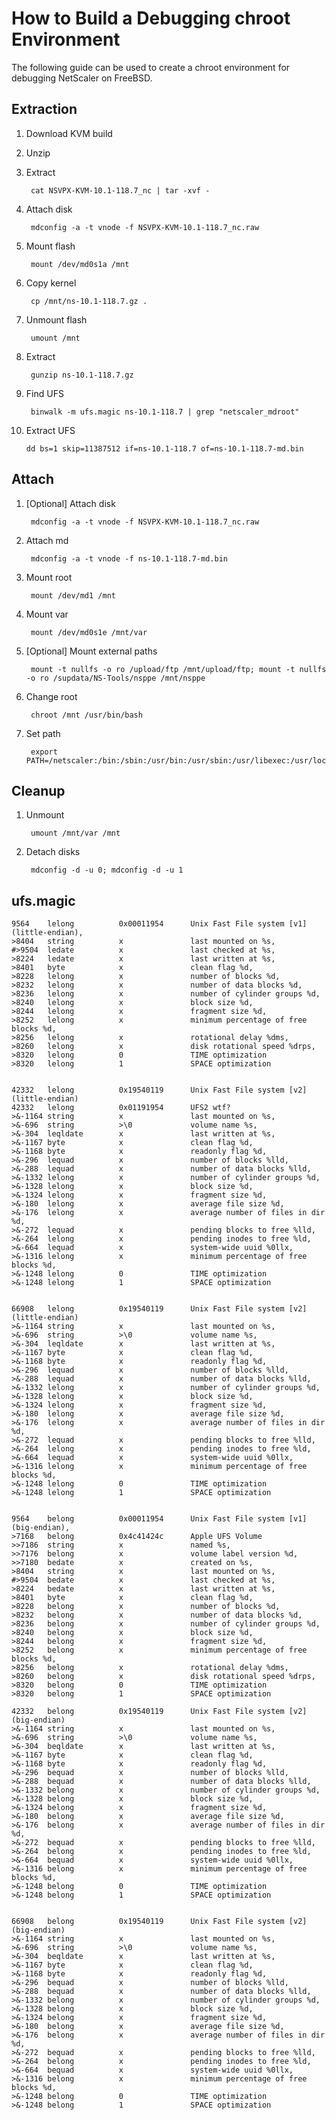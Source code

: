 # How to Build a Debugging chroot Environment

The following guide can be used to create a chroot environment for debugging NetScaler on FreeBSD.

## Extraction

1. Download KVM build

2. Unzip

3. Extract

		cat NSVPX-KVM-10.1-118.7_nc | tar -xvf -

4. Attach disk

		mdconfig -a -t vnode -f NSVPX-KVM-10.1-118.7_nc.raw

5. Mount flash

		mount /dev/md0s1a /mnt

6. Copy kernel

		cp /mnt/ns-10.1-118.7.gz .

7. Unmount flash

		umount /mnt

8. Extract

		gunzip ns-10.1-118.7.gz

9. Find UFS

		binwalk -m ufs.magic ns-10.1-118.7 | grep "netscaler_mdroot"

10. Extract UFS

		dd bs=1 skip=11387512 if=ns-10.1-118.7 of=ns-10.1-118.7-md.bin

## Attach

1. [Optional] Attach disk

		mdconfig -a -t vnode -f NSVPX-KVM-10.1-118.7_nc.raw

2. Attach md

		mdconfig -a -t vnode -f ns-10.1-118.7-md.bin

3. Mount root

		mount /dev/md1 /mnt

4. Mount var

		mount /dev/md0s1e /mnt/var

5. [Optional] Mount external paths

		mount -t nullfs -o ro /upload/ftp /mnt/upload/ftp; mount -t nullfs -o ro /supdata/NS-Tools/nsppe /mnt/nsppe

6. Change root

		chroot /mnt /usr/bin/bash

7. Set path

		export PATH=/netscaler:/bin:/sbin:/usr/bin:/usr/sbin:/usr/libexec:/usr/local/bin:/usr/local/sbin:.

## Cleanup

1. Unmount

		umount /mnt/var /mnt

2. Detach disks

		mdconfig -d -u 0; mdconfig -d -u 1

## ufs.magic
	
	9564    lelong          0x00011954      Unix Fast File system [v1] (little-endian),
	>8404   string          x               last mounted on %s,
	#>9504  ledate          x               last checked at %s,
	>8224   ledate          x               last written at %s,
	>8401   byte            x               clean flag %d,
	>8228   lelong          x               number of blocks %d,
	>8232   lelong          x               number of data blocks %d,
	>8236   lelong          x               number of cylinder groups %d,
	>8240   lelong          x               block size %d,
	>8244   lelong          x               fragment size %d,
	>8252   lelong          x               minimum percentage of free blocks %d,
	>8256   lelong          x               rotational delay %dms,
	>8260   lelong          x               disk rotational speed %drps,
	>8320   lelong          0               TIME optimization
	>8320   lelong          1               SPACE optimization
	
	
	42332   lelong          0x19540119      Unix Fast File system [v2] (little-endian)
	42332   lelong          0x01191954      UFS2 wtf?
	>&-1164 string          x               last mounted on %s,
	>&-696  string          >\0             volume name %s,
	>&-304  leqldate        x               last written at %s,
	>&-1167 byte            x               clean flag %d,
	>&-1168 byte            x               readonly flag %d,
	>&-296  lequad          x               number of blocks %lld,
	>&-288  lequad          x               number of data blocks %lld,
	>&-1332 lelong          x               number of cylinder groups %d,
	>&-1328 lelong          x               block size %d,
	>&-1324 lelong          x               fragment size %d,
	>&-180  lelong          x               average file size %d,
	>&-176  lelong          x               average number of files in dir %d,
	>&-272  lequad          x               pending blocks to free %lld,
	>&-264  lelong          x               pending inodes to free %ld,
	>&-664  lequad          x               system-wide uuid %0llx,
	>&-1316 lelong          x               minimum percentage of free blocks %d,
	>&-1248 lelong          0               TIME optimization
	>&-1248 lelong          1               SPACE optimization
	
	
	66908   lelong          0x19540119      Unix Fast File system [v2] (little-endian)
	>&-1164 string          x               last mounted on %s,
	>&-696  string          >\0             volume name %s,
	>&-304  leqldate        x               last written at %s,
	>&-1167 byte            x               clean flag %d,
	>&-1168 byte            x               readonly flag %d,
	>&-296  lequad          x               number of blocks %lld,
	>&-288  lequad          x               number of data blocks %lld,
	>&-1332 lelong          x               number of cylinder groups %d,
	>&-1328 lelong          x               block size %d,
	>&-1324 lelong          x               fragment size %d,
	>&-180  lelong          x               average file size %d,
	>&-176  lelong          x               average number of files in dir %d,
	>&-272  lequad          x               pending blocks to free %lld,
	>&-264  lelong          x               pending inodes to free %ld,
	>&-664  lequad          x               system-wide uuid %0llx,
	>&-1316 lelong          x               minimum percentage of free blocks %d,
	>&-1248 lelong          0               TIME optimization
	>&-1248 lelong          1               SPACE optimization
	
	
	9564    belong          0x00011954      Unix Fast File system [v1] (big-endian),
	>7168   belong          0x4c41424c      Apple UFS Volume
	>>7186  string          x               named %s,
	>>7176  belong          x               volume label version %d,
	>>7180  bedate          x               created on %s,
	>8404   string          x               last mounted on %s,
	#>9504  bedate          x               last checked at %s,
	>8224   bedate          x               last written at %s,
	>8401   byte            x               clean flag %d,
	>8228   belong          x               number of blocks %d,
	>8232   belong          x               number of data blocks %d,
	>8236   belong          x               number of cylinder groups %d,
	>8240   belong          x               block size %d,
	>8244   belong          x               fragment size %d,
	>8252   belong          x               minimum percentage of free blocks %d,
	>8256   belong          x               rotational delay %dms,
	>8260   belong          x               disk rotational speed %drps,
	>8320   belong          0               TIME optimization
	>8320   belong          1               SPACE optimization
	
	42332   belong          0x19540119      Unix Fast File system [v2] (big-endian)
	>&-1164 string          x               last mounted on %s,
	>&-696  string          >\0             volume name %s,
	>&-304  beqldate        x               last written at %s,
	>&-1167 byte            x               clean flag %d,
	>&-1168 byte            x               readonly flag %d,
	>&-296  bequad          x               number of blocks %lld,
	>&-288  bequad          x               number of data blocks %lld,
	>&-1332 belong          x               number of cylinder groups %d,
	>&-1328 belong          x               block size %d,
	>&-1324 belong          x               fragment size %d,
	>&-180  belong          x               average file size %d,
	>&-176  belong          x               average number of files in dir %d,
	>&-272  bequad          x               pending blocks to free %lld,
	>&-264  belong          x               pending inodes to free %ld,
	>&-664  bequad          x               system-wide uuid %0llx,
	>&-1316 belong          x               minimum percentage of free blocks %d,
	>&-1248 belong          0               TIME optimization
	>&-1248 belong          1               SPACE optimization
	
	
	66908   belong          0x19540119      Unix Fast File system [v2] (big-endian)
	>&-1164 string          x               last mounted on %s,
	>&-696  string          >\0             volume name %s,
	>&-304  beqldate        x               last written at %s,
	>&-1167 byte            x               clean flag %d,
	>&-1168 byte            x               readonly flag %d,
	>&-296  bequad          x               number of blocks %lld,
	>&-288  bequad          x               number of data blocks %lld,
	>&-1332 belong          x               number of cylinder groups %d,
	>&-1328 belong          x               block size %d,
	>&-1324 belong          x               fragment size %d,
	>&-180  belong          x               average file size %d,
	>&-176  belong          x               average number of files in dir %d,
	>&-272  bequad          x               pending blocks to free %lld,
	>&-264  belong          x               pending inodes to free %ld,
	>&-664  bequad          x               system-wide uuid %0llx,
	>&-1316 belong          x               minimum percentage of free blocks %d,
	>&-1248 belong          0               TIME optimization
	>&-1248 belong          1               SPACE optimization


